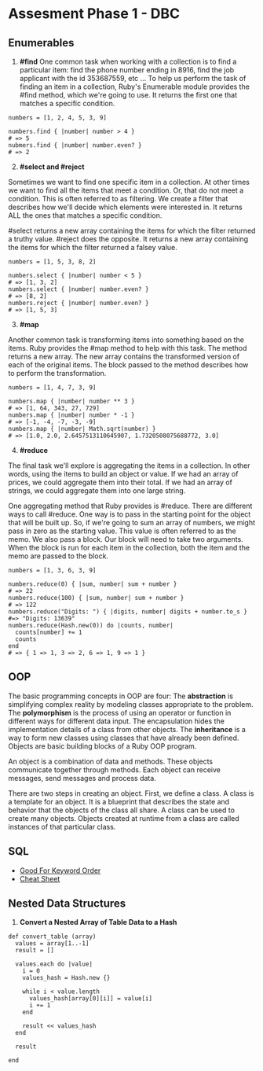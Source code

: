# Assesment Phase 1 - DBC


## Enumerables

1) **#find**
One common task when working with a collection is to find a particular item: find the phone number ending in 8916, find the job applicant with the id 353687559, etc ... To help us perform the task of finding an item in a collection, Ruby's Enumerable module provides the #find method, which we're going to use.
It returns the first one that matches a specific condition.

```
numbers = [1, 2, 4, 5, 3, 9]

numbers.find { |number| number > 4 }
# => 5
nubmers.find { |number| number.even? }
# => 2
```

2) **#select and #reject**

Sometimes we want to find one specific item in a collection. At other times we want to find all the items that meet a condition. Or, that do not meet a condition. This is often referred to as filtering. We create a filter that describes how we'll decide which elements were interested in.
It returns ALL the ones that matches a specific condition.

 #select returns a new array containing the items for which the filter returned a truthy value. #reject does the opposite. It returns a new array containing the items for which the filter returned a falsey value.

```
numbers = [1, 5, 3, 8, 2]

numbers.select { |number| number < 5 }
# => [1, 3, 2]
numbers.select { |number| number.even? }
# => [8, 2]
numbers.reject { |number| number.even? }
# => [1, 5, 3]
```

3) **#map**

Another common task is transforming items into something based on the items. Ruby provides the #map method to help with this task. The method returns a new array. The new array contains the transformed version of each of the original items. The block passed to the method describes how to perform the transformation.

```
numbers = [1, 4, 7, 3, 9]

numbers.map { |number| number ** 3 }
# => [1, 64, 343, 27, 729]
numbers.map { |number| number * -1 }
# => [-1, -4, -7, -3, -9]
numbers.map { |number| Math.sqrt(number) }
# => [1.0, 2.0, 2.6457513110645907, 1.7320508075688772, 3.0]
```

4) **#reduce**

The final task we'll explore is aggregating the items in a collection. In other words, using the items to build an object or value. If we had an array of prices, we could aggregate them into their total. If we had an array of strings, we could aggregate them into one large string.

One aggregating method that Ruby provides is #reduce. There are different ways to call #reduce. One way is to pass in the starting point for the object that will be built up. So, if we're going to sum an array of numbers, we might pass in zero as the starting value. This value is often referred to as the memo. We also pass a block. Our block will need to take two arguments. When the block is run for each item in the collection, both the item and the memo are passed to the block.


```
numbers = [1, 3, 6, 3, 9]

numbers.reduce(0) { |sum, number| sum + number }
# => 22
numbers.reduce(100) { |sum, number| sum + number }
# => 122
numbers.reduce("Digits: ") { |digits, number| digits + number.to_s }
#=> "Digits: 13639"
numbers.reduce(Hash.new(0)) do |counts, number|
  counts[number] += 1
  counts
end
# => { 1 => 1, 3 => 2, 6 => 1, 9 => 1 }
```

## OOP

The basic programming concepts in OOP are four: The **abstraction** is simplifying complex reality by modeling classes appropriate to the problem. The **polymorphism** is the process of using an operator or function in different ways for different data input. The encapsulation hides the implementation details of a class from other objects. The **inheritance** is a way to form new classes using classes that have already been defined.
Objects are basic building blocks of a Ruby OOP program. 

An object is a combination of data and methods.  These objects communicate together through methods. Each object can receive messages, send messages and process data.

There are two steps in creating an object. First, we define a class. A class is a template for an object. It is a blueprint that describes the state and behavior that the objects of the class all share. A class can be used to create many objects. Objects created at runtime from a class are called instances of that particular class.

## SQL

* [Good For Keyword Order](https://dev.mysql.com/doc/refman/5.7/en/select.html)
* [Cheat Sheet](http://3.bp.blogspot.com/-_ffTBsyELsM/TfZZOGQf5jI/AAAAAAAAAVc/tdDvI5tuT1Q/s1600/sqlauthority.JPG)


## Nested Data Structures

1) **Convert a Nested Array of Table Data to a Hash**

```
def convert_table (array)
  values = array[1..-1]
  result = []

  values.each do |value|
    i = 0
    values_hash = Hash.new {}

    while i < value.length
      values_hash[array[0][i]] = value[i]
      i += 1
    end

    result << values_hash
  end

  result

end
```

